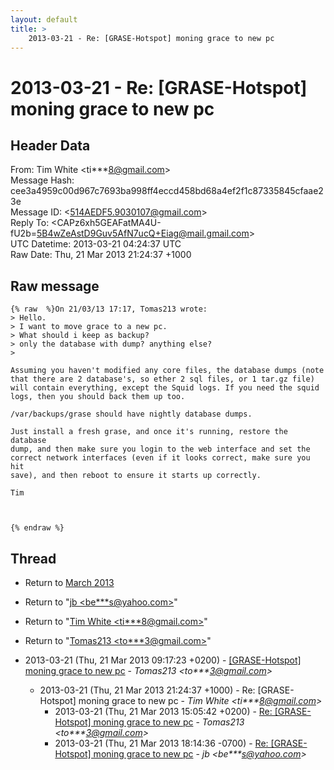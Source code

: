 ```yaml
---
layout: default
title: >
    2013-03-21 - Re: [GRASE-Hotspot] moning grace to new pc
---
```


# 2013-03-21 - Re: [GRASE-Hotspot] moning grace to new pc

## Header Data

From: Tim White \<ti***8@gmail.com\><br>
Message Hash: cee3a4959c00d967c7693ba998ff4eccd458bd68a4ef2f1c87335845cfaae23e<br>
Message ID: \<514AEDF5.9030107@gmail.com\><br>
Reply To: \<CAPz6xh5GEAFatMA4U-fU2b=5B4wZeAstD9Guv5AfN7ucQ+Eiag@mail.gmail.com\><br>
UTC Datetime: 2013-03-21 04:24:37 UTC<br>
Raw Date: Thu, 21 Mar 2013 21:24:37 +1000<br>

## Raw message

```
{% raw  %}On 21/03/13 17:17, Tomas213 wrote:
> Hello.
> I want to move grace to a new pc.
> What should i keep as backup?
> only the database with dump? anything else?
>

Assuming you haven't modified any core files, the database dumps (note 
that there are 2 database's, so ether 2 sql files, or 1 tar.gz file) 
will contain everything, except the Squid logs. If you need the squid 
logs, then you should back them up too.

/var/backups/grase should have nightly database dumps.

Just install a fresh grase, and once it's running, restore the database 
dump, and then make sure you login to the web interface and set the 
correct network interfaces (even if it looks correct, make sure you hit 
save), and then reboot to ensure it starts up correctly.

Tim



{% endraw %}
```

## Thread

+ Return to [March 2013](/archive/2013/03)

+ Return to "[jb <be***s<span>@</span>yahoo.com>](/authors/be___s_at_yahoo_com)"
+ Return to "[Tim White <ti***8<span>@</span>gmail.com>](/authors/ti___8_at_gmail_com)"
+ Return to "[Tomas213 <to***3<span>@</span>gmail.com>](/authors/to___3_at_gmail_com)"

+ 2013-03-21 (Thu, 21 Mar 2013 09:17:23 +0200) - [[GRASE-Hotspot] moning grace to new pc](/archive/2013/03/9713f33e022766b9593ab9ccb34f896687decef2b97b526a4505f07be133050d) - _Tomas213 \<to***3@gmail.com\>_
  + 2013-03-21 (Thu, 21 Mar 2013 21:24:37 +1000) - Re: [GRASE-Hotspot] moning grace to new pc - _Tim White \<ti***8@gmail.com\>_
    + 2013-03-21 (Thu, 21 Mar 2013 15:05:42 +0200) - [Re: [GRASE-Hotspot] moning grace to new pc](/archive/2013/03/dada1396e1f35e3d1e43591a5ab9cff9047f4c6e2b5cb36a6895141343615a7b) - _Tomas213 \<to***3@gmail.com\>_
    + 2013-03-21 (Thu, 21 Mar 2013 18:14:36 -0700) - [Re: [GRASE-Hotspot] moning grace to new pc](/archive/2013/03/421177281acfb142efaaf488b6f9d98b340cd62556cab4451cc217bad51b5ad9) - _jb \<be***s@yahoo.com\>_

